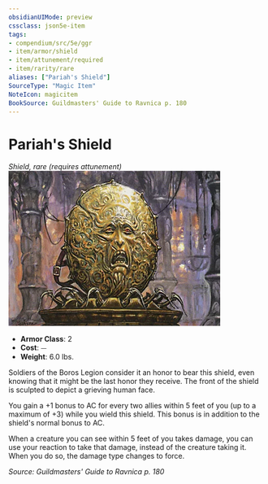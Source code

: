```yaml
---
obsidianUIMode: preview
cssclass: json5e-item
tags:
- compendium/src/5e/ggr
- item/armor/shield
- item/attunement/required
- item/rarity/rare
aliases: ["Pariah's Shield"]
SourceType: "Magic Item"
NoteIcon: magicitem
BookSource: Guildmasters' Guide to Ravnica p. 180
---
```

# Pariah's Shield
*Shield, rare (requires attunement)*  
![](/3-Mechanics/CLI/items/img/pariahs-shield.webp#right)  

- **Armor Class**: 2
- **Cost**: ⏤
- **Weight**: 6.0 lbs.

Soldiers of the Boros Legion consider it an honor to bear this shield, even knowing that it might be the last honor they receive. The front of the shield is sculpted to depict a grieving human face.

You gain a +1 bonus to AC for every two allies within 5 feet of you (up to a maximum of +3) while you wield this shield. This bonus is in addition to the shield's normal bonus to AC.

When a creature you can see within 5 feet of you takes damage, you can use your reaction to take that damage, instead of the creature taking it. When you do so, the damage type changes to force.

*Source: Guildmasters' Guide to Ravnica p. 180*